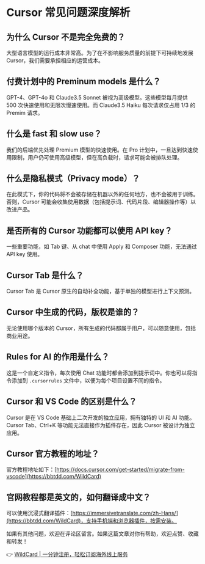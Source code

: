 # Cursor 常见问题深度解析

## 为什么 Cursor 不是完全免费的？
大型语言模型的运行成本非常高。为了在不影响服务质量的前提下可持续地发展 Cursor，我们需要承担相应的运营成本。

## 付费计划中的 Preminum models 是什么？
GPT-4、GPT-4o 和 Claude3.5 Sonnet 被视为高级模型。这些模型每月提供 500 次快速使用和无限次慢速使用。而 Claude3.5 Haiku 每次请求仅占用 1/3 的 Premim 请求。

## 什么是 fast 和 slow use？
我们的后端优先处理 Premium 模型的快速使用。在 Pro 计划中，一旦达到快速使用限制，用户仍可使用高级模型，但在高负载时，请求可能会被排队处理。

## 什么是隐私模式（Privacy mode）？
在此模式下，你的代码将不会被存储在机器以外的任何地方，也不会被用于训练。否则，Cursor 可能会收集使用数据（包括提示词、代码片段、编辑器操作等）以改进产品。

## 是否所有的 Cursor 功能都可以使用 API key？
一些重要功能，如 Tab 键、从 chat 中使用 Apply 和 Composer 功能，无法通过 API key 使用。

## Cursor Tab 是什么？
Cursor Tab 是 Cursor 原生的自动补全功能，基于单独的模型进行上下文预测。

## Cursor 中生成的代码，版权是谁的？
无论使用哪个版本的 Cursor，所有生成的代码都属于用户，可以随意使用，包括商业用途。

## Rules for AI 的作用是什么？
这是一个自定义指令，每次使用 Chat 功能时都会添加到提示词中。你也可以将指令添加到 `.cursorrules` 文件中，以便为每个项目设置不同的指令。

## Cursor 和 VS Code 的区别是什么？
Cursor 是在 VS Code 基础上二次开发的独立应用，拥有独特的 UI 和 AI 功能。Cursor Tab、Ctrl+K 等功能无法直接作为插件存在，因此 Cursor 被设计为独立应用。

## Cursor 官方教程的地址？
官方教程地址如下：[https://docs.cursor.com/get-started/migrate-from-vscode](https://bbtdd.com/WildCard)

## 官网教程都是英文的，如何翻译成中文？
可以使用沉浸式翻译插件：[https://immersivetranslate.com/zh-Hans/](https://bbtdd.com/WildCard)，支持手机端和浏览器插件，按需安装。

如果有其他问题，欢迎在评论区留言。如果这篇文章对你有帮助，欢迎点赞、收藏和转发！

👉 [WildCard | 一分钟注册，轻松订阅海外线上服务](https://bbtdd.com/WildCard)